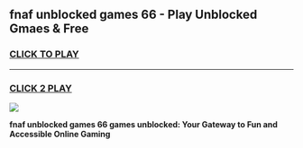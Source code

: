 
## fnaf unblocked games 66 - Play Unblocked Gmaes & Free
<h3>
<a href="https://premium.freeplayer.one?title=fnaf_unblocked_games_66&ref=19F">CLICK TO PLAY</a></h3>
<hr>

<h3>
<a href="https://premium.freeplayer.one?title=fnaf_unblocked_games_66&ref=19F">CLICK 2 PLAY</a>
  
</h3>

<a href="https://premium.freeplayer.one?title=fnaf_unblocked_games_66&ref=19F/"><img src="https://clearcache.store/games.png"></a>


**fnaf unblocked games 66 games unblocked: Your Gateway to Fun and Accessible Online Gaming**
